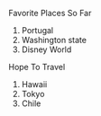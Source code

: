 Favorite Places So Far
  1. Portugal
  2. Washington state
  3. Disney World

Hope To Travel
  1. Hawaii
  2. Tokyo
  3. Chile
